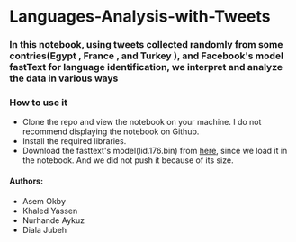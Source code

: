 # Languages-Analysis-with-Tweets

### In this notebook, using tweets collected randomly from some contries(Egypt , France , and Turkey ), and Facebook's model fastText for language identification, we interpret and analyze the data in various ways

### How to use it

- Clone the repo and view the notebook on your machine. I do not recommend displaying the notebook on Github.
- Install the required libraries.
- Download the fasttext's model(lid.176.bin) from <a href='https://fasttext.cc/docs/en/language-identification.html'>here</a>, since we load it in the notebook. And we did not push it because of its size. 


#### Authors: 

- Asem Okby
- Khaled Yassen
- Nurhande Aykuz
- Diala Jubeh
